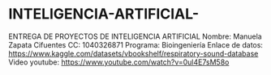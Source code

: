 # INTELIGENCIA-ARTIFICIAL-
ENTREGA DE PROYECTOS DE INTELIGENCIA ARTIFICIAL
Nombre: Manuela Zapata Cifuentes
CC: 1040326871
Programa: Bioingeniería
Enlace de datos: https://www.kaggle.com/datasets/vbookshelf/respiratory-sound-database
Video youtube: https://www.youtube.com/watch?v=0ul4E7sM58o

